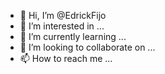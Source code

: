 - 👋 Hi, I’m @EdrickFijo
- 👀 I’m interested in ...
- 🌱 I’m currently learning ...
- 💞️ I’m looking to collaborate on ...
- 📫 How to reach me ...

<!---
EdrickFijo/EdrickFijo is a ✨ special ✨ repository because its `README.md` (this file) appears on your GitHub profile.
You can click the Preview link to take a look at your changes.
--->
